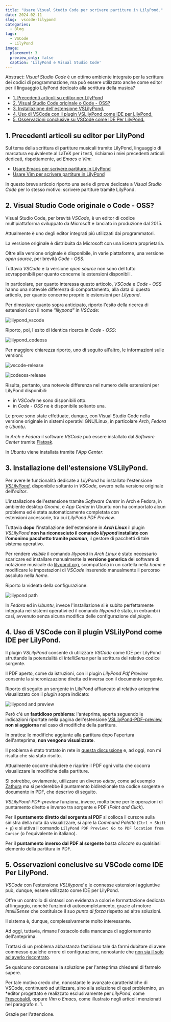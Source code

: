 ```yaml
---
title: "Usare Visual Studio Code per scrivere partiture in LilyPond."
date: 2024-02-11
slug:  vscode-lilypond
categories:
  - Blog
tags:
  - VSCode
  - LilyPond
image:
  placement: 3
  preview_only: false 
  caption: 'LilyPond e Visual Studio Code'
---
```




Abstract: *Visual Studio Code* è un ottimo ambiente integrato per la scrittura dei codici  di programmazione, ma può essere utilizzato anche come editor per il linguaggio LilyPond dedicato alla scrittura della musica? 

- [1. Precedenti articoli su editor per LilyPond](#1-precedenti-articoli-su-editor-per-lilypond)
- [2. Visual Studio Code originale o Code - OSS?](#2-visual-studio-code-originale-o-code---oss)
- [3. Installazione dell'estensione VSLilyPond.](#3-installazione-dellestensione-vslilypond)
- [4. Uso di VSCode con il plugin VSLilyPond come IDE per LilyPond.](#4-uso-di-vscode-con-il-plugin-vslilypond-come-ide-per-lilypond)
- [5. Osservazioni conclusive su VSCode come IDE Per LilyPond.](#5-osservazioni-conclusive-su-vscode-come-ide-per-lilypond)


## 1. Precedenti articoli su editor per LilyPond

Sul tema della scrittura di partiture musicali tramite  LilyPond, linguaggio di marcatura equivalente al LaTeX per i testi, richiamo i miei precedenti articoli dedicati, rispettamente, ad *Emacs* e *Vim*:
- [Usare Emacs per scrivere partiture in LilyPond](https://francopasut.netlify.app/it/post/emacs_write_lilypond/)
-   [Usare Vim per scrivere partiture in LilyPond](https://francopasut.netlify.app/it/post/vim_write_lilypond/)

In questo breve articolo riporto una serie di  prove dedicate a *Visual Studio Code* per lo stesso motivo: scrivere partiture tramite  LilyPond.

## 2. Visual Studio Code originale o Code - OSS?

Visual Studio Code, per brevità *VSCode*, è un editor  di codice multipiattaforma sviluppato da Microsoft e lanciato in produzione dal 2015.

Attualmente è uno degli editor integrati più utilizzati dai programmatori.

La versione originale è distribuita da Microsoft con una licenza proprietaria.

Oltre alla versione originale è disponibile, in varie piattaforme, una versione *open source*, per brevità *Code - OSS*.


Tuttavia  *VSCode* e la versione *open source* non sono del tutto sovrapponibili per quanto concerne le estensioni disponibili.

In particolare, per quanto interessa questo articolo,  *VSCode* e *Code - OSS* hanno una notevole differenza di comportamento, alla data di questo articolo, per quanto concerne proprio le estensioni per *Lilypond*.


Per dimostare quanto sopra anticipato, riporto l'esito della ricerca di estensioni con il nome  *"lilypond"* in *VSCode*:

![lilypond_vscode](vscode_lilypond_extensions.png)

Riporto, poi, l'esito di identica ricerca in *Code - OSS*:

![lilypond_codeoss](code_oss_lilypond_extensions.png)

Per maggiore chiarezza riporto, uno di seguito all'altro, le informazioni sulle versioni:

![vscode-release](vscode-relase.png)

![codeoss-release](codeoss-release.png)

Risulta, pertanto, una notevole differenza nel numero delle estensioni per LilyPond disponibili:

- in *VSCode* ne sono disponibili otto.
- in *Code - OSS* ne è disponibile soltanto una.

Le prove sono state  effettuate, dunque, con Visual Studio Code nella versione originale  in sistemi operativi GNU/Linux, in particolare *Arch*,  *Fedora* e *Ubuntu*.

In *Arch* e *Fedora* il software *VSCode* può essere  installato dal  *Software Center* tramite [Flatpak](https://flatpak.org).

In *Ubuntu* viene installata tramite l'*App Center*.


## 3. Installazione dell'estensione VSLilyPond.

Per avere le funzionalità dedicate a *LilyPond* ho installato l'estensione [*VSLilyPond*](https://www.mutopiaproject.org/index.html), disponibile soltanto in *VSCode*, ovvero nella versione originale dell'*editor*.

L'installazione dell'estensione tramite *Software Center* in Arch e Fedora, in ambiente desktop *Gnome*, e *App Center* in Ubuntu non ha comportato alcun problema ed è stata automaticamente completata con  
 estensioni accessorie,  tra cui *LilyPond PDF Preview*.

Tuttavia  **dopo** l'installazione dell'estensione in ***Arch Linux*** il plugin *VSLilyPond* **non ha riconosciuto  il comando *lilypond* installato con l'omonimo pacchetto tramite *pacman***,  il gestore di pacchetti di tale sistema operativo.

Per rendere *visibile* il comando *lilypond* in *Arch Linux* è stato necessario scaricare ed installare  manualmente la **versione generica** del software di notazione musicale da [lilypond.org](https://lilypond.org/download.html), scompattarla in un cartella nella *home* e modificare le impostazioni di *VSCode* inserendo manualmente il percorso assoluto nella *home*.

Riporto la videata della configurazione:

![lilypond path](path_to_lilypond.png)

In *Fedora* ed in  *Ubuntu*, invece l'installazione si è subito  perfettamente integrata  nei sistemi operativi ed il comando *lilypond* è stato, in entrambi i casi, avvenuto senza alcuna modifica delle configurazione del *plugin*.

## 4. Uso di VSCode con il plugin VSLilyPond come IDE per LilyPond.

Il plugin *VSLilyPond* consente di utilizzare *VSCode* come IDE per LilyPond sfruttando la potenzialità di *IntelliSense* per la scrittura del relativo codice sorgente.

Il PDF aperto, come da istruzioni, con il plugin   *LilyPond Pdf Preview* consente la sincronizzazione diretta ed inversa con il documento sorgente.

Riporto di seguito un sorgente in LilyPond affiancato al relativo anteprima visualizzato con il *plugin* sopra indicato:

![lilypond and preview](vslilypond-pdf_preview-bach.png)

Però c'è un **fastidioso problema**:  l'anteprima, aperta seguendo le indicazioni riportate nella pagina dell'estensione [VSLilyPond-PDF-preview](https://github.com/lhl2617/VSLilyPond-PDF-preview), **non si aggiorna** nel caso di modifiche della partitura.

In pratica: le modifiche aggiunte alla partitura dopo l'apertura dell'anteprima, **non vengono visualizzate**.

Il problema è stato trattato in rete in [questa discussione](https://github.com/lhl2617/VSLilyPond-PDF-preview/issues/115) e, ad oggi, non mi risulta che sia stato risolto.

Attualmente occorre chiudere e riaprire il PDF ogni volta che occorra visualizzare  le modifiche della  partiture.

Si potrebbe, ovviamente, utilizzare un diverso *editor*, come ad esempio [Zathura](https://pwmt.org/projects/zathura/) ma si perderebbe il puntamento bidirezionale tra codice sorgente e documento in PDF, che descrivo di seguito.

*VSLilyPond-PDF-preview*  funziona, invece, molto bene per le operazioni di puntamento diretto e inverso tra sorgente e PDF (*Point and Click*).

Per il **puntamento diretto dal sorgente al PDF** si colloca il cursore sulla sinistra della nota da visualizzare, si apre la  *Command Palette* (`Ctrl + Shift + p`) e si attiva il comando `LilyPond PDF Preview: Go to PDF location from Cursor` (o l'equivalente in italiano).

Per il **puntamento inverso dal PDF al sorgente**  basta *cliccare* su qualsiasi elemento della partitura in PDF. 

## 5. Osservazioni conclusive su VSCode come IDE Per LilyPond.


*VSCode* con l'estensione  *VSLilypond* e le connesse estensioni aggiuntive può, dunque, essere utilizzato come IDE per LilyPond.

Offre  un controllo di sintassi con evidenza a colori e formattazione dedicata al linguggio, nonché funzioni di autocompletamento, grazie al motore *IntelliSense* che costituisce il suo *punto di forza* rispetto ad altre soluzioni.

Il sistema è, dunque, complessivamente molto interessante.

Ad oggi, tuttavia, rimane l'ostacolo della mancanza di aggiornamento dell'anteprima.

Trattasi di un problema abbastanza fastidioso tale da farmi dubitare di avere commesso qualche errore di configurazione, nonostante che  [non sia il solo ad averlo riscontrato](https://github.com/lhl2617/VSLilyPond-PDF-preview/issues/115).

Se qualcuno conoscesse la soluzione per l'anteprima chiederei di farmelo sapere.

Per tale motivo  credo che, nonostante le avanzate caratteristiche di VSCode, continuerò  ad utilizzare, sino alla soluzione di quel problemino, un *editor progettato e realizzato esclusivamente per *LilyPond*, come 
[Frescobaldi](https://www.frescobaldi.org),   oppure *Vim* o *Emacs*, come illustrato negli articoli menzionati nel paragrafo n. 1.

Grazie per l'attenzione.